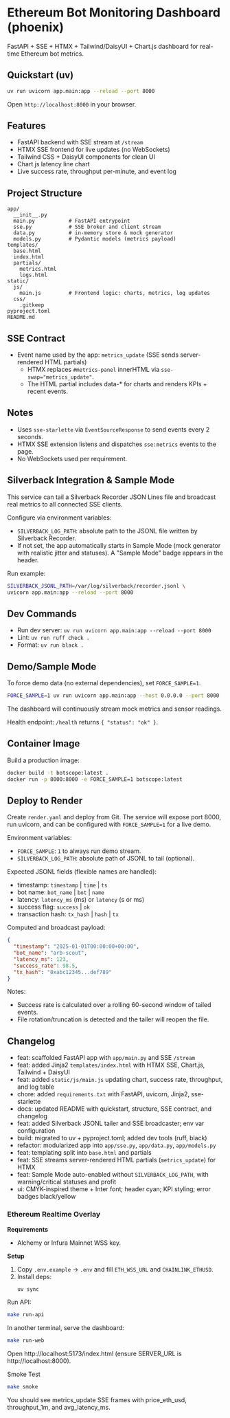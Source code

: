 # Ethereum Bot Monitoring Dashboard (phoenix)

FastAPI + SSE + HTMX + Tailwind/DaisyUI + Chart.js dashboard for real-time Ethereum bot metrics.

## Quickstart (uv)

```bash
uv run uvicorn app.main:app --reload --port 8000
```

Open `http://localhost:8000` in your browser.

## Features

- FastAPI backend with SSE stream at `/stream`
- HTMX SSE frontend for live updates (no WebSockets)
- Tailwind CSS + DaisyUI components for clean UI
- Chart.js latency line chart
- Live success rate, throughput per-minute, and event log

## Project Structure

```
app/
  __init__.py
  main.py           # FastAPI entrypoint
  sse.py            # SSE broker and client stream
  data.py           # in-memory store & mock generator
  models.py         # Pydantic models (metrics payload)
templates/
  base.html
  index.html
  partials/
    metrics.html
    logs.html
static/
  js/
    main.js         # Frontend logic: charts, metrics, log updates
  css/
    .gitkeep
pyproject.toml
README.md
```

## SSE Contract

- Event name used by the app: `metrics_update` (SSE sends server-rendered HTML partials)
  - HTMX replaces `#metrics-panel` innerHTML via `sse-swap="metrics_update"`.
  - The HTML partial includes data-* for charts and renders KPIs + recent events.

## Notes

- Uses `sse-starlette` via `EventSourceResponse` to send events every 2 seconds.
- HTMX SSE extension listens and dispatches `sse:metrics` events to the page.
- No WebSockets used per requirement.

## Silverback Integration & Sample Mode

This service can tail a Silverback Recorder JSON Lines file and broadcast real metrics to all connected SSE clients.

Configure via environment variables:

- `SILVERBACK_LOG_PATH`: absolute path to the JSONL file written by Silverback Recorder.
- If not set, the app automatically starts in Sample Mode (mock generator with realistic jitter and statuses). A "Sample Mode" badge appears in the header.

Run example:

```bash
SILVERBACK_JSONL_PATH=/var/log/silverback/recorder.jsonl \
uvicorn app.main:app --reload --port 8000
```

## Dev Commands

- Run dev server: `uv run uvicorn app.main:app --reload --port 8000`
- Lint: `uv run ruff check .`
- Format: `uv run black .`

## Demo/Sample Mode

To force demo data (no external dependencies), set `FORCE_SAMPLE=1`.

```bash
FORCE_SAMPLE=1 uv run uvicorn app.main:app --host 0.0.0.0 --port 8000
```

The dashboard will continuously stream mock metrics and sensor readings.

Health endpoint: `/health` returns `{ "status": "ok" }`.

## Container Image

Build a production image:

```bash
docker build -t botscope:latest .
docker run -p 8000:8000 -e FORCE_SAMPLE=1 botscope:latest
```

## Deploy to Render

Create `render.yaml` and deploy from Git. The service will expose port 8000, run uvicorn, and can be configured with `FORCE_SAMPLE=1` for a live demo.

Environment variables:

- `FORCE_SAMPLE`: `1` to always run demo stream.
- `SILVERBACK_LOG_PATH`: absolute path of JSONL to tail (optional).


Expected JSONL fields (flexible names are handled):

- timestamp: `timestamp` | `time` | `ts`
- bot name: `bot_name` | `bot` | `name`
- latency: `latency_ms` (ms) or `latency` (s or ms)
- success flag: `success` | `ok`
- transaction hash: `tx_hash` | `hash` | `tx`

Computed and broadcast payload:

```json
{
  "timestamp": "2025-01-01T00:00:00+00:00",
  "bot_name": "arb-scout",
  "latency_ms": 123,
  "success_rate": 98.5,
  "tx_hash": "0xabc12345...def789"
}
```

Notes:

- Success rate is calculated over a rolling 60-second window of tailed events.
- File rotation/truncation is detected and the tailer will reopen the file.

## Changelog

- feat: scaffolded FastAPI app with `app/main.py` and SSE `/stream`
- feat: added Jinja2 `templates/index.html` with HTMX SSE, Chart.js, Tailwind + DaisyUI
- feat: added `static/js/main.js` updating chart, success rate, throughput, and log table
- chore: added `requirements.txt` with FastAPI, uvicorn, Jinja2, sse-starlette
- docs: updated README with quickstart, structure, SSE contract, and changelog
- feat: added Silverback JSONL tailer and SSE broadcaster; env var configuration
- build: migrated to uv + pyproject.toml; added dev tools (ruff, black)
- refactor: modularized app into `app/sse.py`, `app/data.py`, `app/models.py`
- feat: templating split into `base.html` and partials
- feat: SSE streams server-rendered HTML partials (`metrics_update`) for HTMX
- feat: Sample Mode auto-enabled without `SILVERBACK_LOG_PATH`, with warning/critical statuses and profit
- ui: CMYK-inspired theme + Inter font; header cyan; KPI styling; error badges black/yellow

### Ethereum Realtime Overlay

**Requirements**
- Alchemy or Infura Mainnet WSS key.

**Setup**
1) Copy `.env.example` → `.env` and fill `ETH_WSS_URL` and `CHAINLINK_ETHUSD`.
2) Install deps:
   ```bash
   uv sync
   ```

Run API:

```bash
make run-api
```

In another terminal, serve the dashboard:

```bash
make run-web
```

Open http://localhost:5173/index.html (ensure SERVER_URL is http://localhost:8000).

Smoke Test

```bash
make smoke
```

You should see metrics_update SSE frames with price_eth_usd, throughput_1m, and avg_latency_ms.

